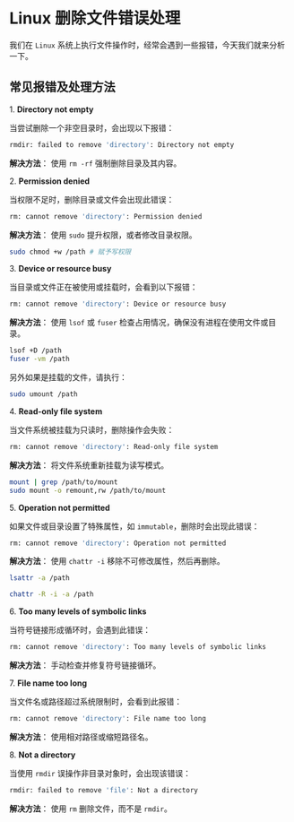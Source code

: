 # Linux 删除文件错误处理

我们在 `Linux` 系统上执行文件操作时，经常会遇到一些报错，今天我们就来分析一下。

## 常见报错及处理方法

1\. **Directory not empty**

当尝试删除一个非空目录时，会出现以下报错：

```bash
rmdir: failed to remove 'directory': Directory not empty
```

**解决方法**： 使用 `rm -rf` 强制删除目录及其内容。

2\. **Permission denied**

当权限不足时，删除目录或文件会出现此错误：

```bash
rm: cannot remove 'directory': Permission denied
```

**解决方法**： 使用 `sudo` 提升权限，或者修改目录权限。

```bash
sudo chmod +w /path # 赋予写权限
```

3\. **Device or resource busy**

当目录或文件正在被使用或挂载时，会看到以下报错：

```bash
rm: cannot remove 'directory': Device or resource busy
```

**解决方法**： 使用 `lsof` 或 `fuser` 检查占用情况，确保没有进程在使用文件或目录。

```bash
lsof +D /path
fuser -vm /path
```

另外如果是挂载的文件，请执行：

```bash
sudo umount /path
```

4\. **Read-only file system**

当文件系统被挂载为只读时，删除操作会失败：

```bash
rm: cannot remove 'directory': Read-only file system
```

**解决方法**： 将文件系统重新挂载为读写模式。

```bash
mount | grep /path/to/mount
sudo mount -o remount,rw /path/to/mount
```

5\. **Operation not permitted**

如果文件或目录设置了特殊属性，如 `immutable`，删除时会出现此错误：

```bash
rm: cannot remove 'directory': Operation not permitted
```

**解决方法**： 使用 `chattr -i` 移除不可修改属性，然后再删除。

```bash
lsattr -a /path

chattr -R -i -a /path
```

6\. **Too many levels of symbolic links**

当符号链接形成循环时，会遇到此错误：

```bash
rm: cannot remove 'directory': Too many levels of symbolic links
```

**解决方法**： 手动检查并修复符号链接循环。

7\. **File name too long**

当文件名或路径超过系统限制时，会看到此报错：

```bash
rm: cannot remove 'directory': File name too long
```

**解决方法**： 使用相对路径或缩短路径名。

8\. **Not a directory**

当使用 `rmdir` 误操作非目录对象时，会出现该错误：

```bash
rmdir: failed to remove 'file': Not a directory
```

**解决方法**： 使用 `rm` 删除文件，而不是 `rmdir`。
